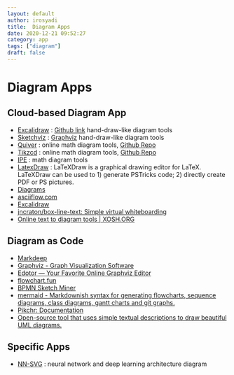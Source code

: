 ```yaml
---
layout: default
author: irosyadi
title:  Diagram Apps
date: 2020-12-21 09:52:27
category: app
tags: ["diagram"]
draft: false
---
```


# Diagram Apps

## Cloud-based Diagram App
- [Excalidraw](https://excalidraw.com/) : [Github link](https://github.com/excalidraw/excalidraw) hand-draw-like diagram tools
- [Sketchviz](https://sketchviz.com/new) : [Graphviz](https://www.graphviz.org/) hand-draw-like diagram tools
- [Quiver](https://q.uiver.app/) : online math diagram tools, [Github Repo](https://github.com/varkor/quiver)
- [Tikzcd](https://tikzcd.yichuanshen.de/) : online math diagram tools, [Github Repo](https://github.com/yishn/tikzcd-editor)
- [IPE](https://ipe.otfried.org/) : math diagram tools
- [LatexDraw](http://latexdraw.sourceforge.net/) : LaTeXDraw is a graphical drawing editor for LaTeX. LaTeXDraw can be used to 1) generate PSTricks code; 2) directly create PDF or PS pictures.
- [Diagrams](https://app.diagrams.net/)
- [asciiflow.com](https://asciiflow.com/#/)
- [Excalidraw](https://excalidraw.com/)
- [jncraton/box-line-text: Simple virtual whiteboarding](https://github.com/jncraton/box-line-text)
- [Online text to diagram tools | XOSH.ORG](https://xosh.org/text-to-diagram/)

## Diagram as Code
- [Markdeep](https://casual-effects.com/markdeep/)
- [Graphviz - Graph Visualization Software](https://graphviz.org/)
- [Edotor — Your Favorite Online Graphviz Editor](https://edotor.net/)
- [flowchart.fun](https://flowchart.fun/)
- [BPMN Sketch Miner](https://www.bpmn-sketch-miner.ai/index.html#)
- [mermaid - Markdownish syntax for generating flowcharts, sequence diagrams, class diagrams, gantt charts and git graphs.](https://mermaid-js.github.io/mermaid/#/)
- [Pikchr: Documentation](https://pikchr.org/home/doc/trunk/homepage.md)
- [Open-source tool that uses simple textual descriptions to draw beautiful UML diagrams.](https://plantuml.com/)

## Specific Apps
- [NN-SVG](https://alexlenail.me/NN-SVG/index.html) : neural network and deep learning architecture diagram

